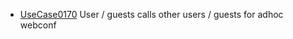  * [UseCase0170](https://github.com/DomainDrivenArchitecture/ddaRequirement/blob/master/en/requirements/UseCase0170.md) User / guests calls other users / guests for adhoc webconf